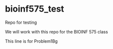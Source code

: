 # bioinf575_test

Repo for testing

We will work with this repo for the BIOINF 575 class

This line is for Problem1Bg
